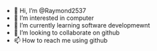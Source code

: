 - 👋 Hi, I’m @Raymond2537
- 👀 I’m interested in computer
- 🌱 I’m currently learning software developmewnt
- 💞️ I’m looking to collaborate on github
- 📫 How to reach me using github

<!---
Raymond2537/Raymond2537 is a ✨ special ✨ repository because its `README.md` (this file) appears on your GitHub profile.
You can click the Preview link to take a look at your changes.
--
